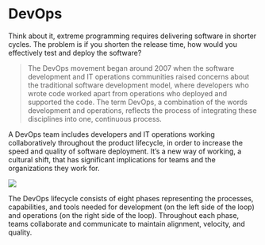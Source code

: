 # DevOps

Think about it, extreme programming requires delivering software in shorter cycles. The problem is if you shorten the release time, how would you effectively test and deploy the software? 

> The DevOps movement began around 2007 when the software development and IT operations communities raised concerns about the traditional software development model, where developers who wrote code worked apart from operations who deployed and supported the code. The term DevOps, a combination of the words development and operations, reflects the process of integrating these disciplines into one, continuous process.

A DevOps team includes developers and IT operations working collaboratively throughout the product lifecycle, in order to increase the speed and quality of software deployment. It’s a new way of working, a cultural shift, that has significant implications for teams and the organizations they work for.


![](https://wac-cdn.atlassian.com/dam/jcr:ef9fe684-c6dc-4ba0-a636-4ef7bcfa11f1/New%20DevOps%20Loop%20image.png?cdnVersion=629)

The DevOps lifecycle consists of eight phases representing the processes, capabilities, and tools needed for development (on the left side of the loop) and operations (on the right side of the loop). Throughout each phase, teams collaborate and communicate to maintain alignment, velocity, and quality.